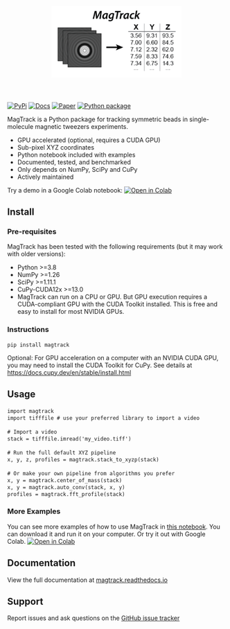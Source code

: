 <h1 align="center">
<img src="https://raw.githubusercontent.com/7jameslondon/MagTrack/refs/heads/master/logo.png" width="300">
</h1><br>

[![PyPi](https://img.shields.io/pypi/v/magtrack.svg)](https://pypi.org/project/magtrack/)
[![Docs](https://img.shields.io/readthedocs/magtrack/latest.svg)](https://magtrack.readthedocs.io/en/latest/)
[![Paper](https://img.shields.io/badge/DOI-INSERTDOI-blue)](
https://doi.org/DOI-INSERTDOI)
[![Python package](https://github.com/7jameslondon/MagTrack/actions/workflows/python-package.yml/badge.svg)](https://github.com/7jameslondon/MagTrack/actions/workflows/python-package.yml)

MagTrack is a Python package for tracking symmetric beads in single-molecule magnetic tweezers experiments. 

* GPU accelerated (optional, requires a CUDA GPU)
* Sub-pixel XYZ coordinates
* Python notebook included with examples
* Documented, tested, and benchmarked
* Only depends on NumPy, SciPy and CuPy
* Actively maintained

Try a demo in a Google Colab notebook:
[![Open in Colab](https://colab.research.google.com/assets/colab-badge.svg)](https://colab.research.google.com/github/7jameslondon/MagTrack/blob/master/examples/examples.ipynb)

## Install
### Pre-requisites
MagTrack has been tested with the following requirements (but it may work with older versions):
* Python >=3.8
* NumPy >=1.26
* SciPy >=1.11.1
* CuPy-CUDA12x >=13.0
* MagTrack can run on a CPU or GPU. But GPU execution requires a CUDA-compliant GPU with the CUDA Toolkit installed. This is free and easy to install for most NVIDIA GPUs.

### Instructions
```
pip install magtrack
```

Optional: For GPU acceleration on a computer with an NVIDIA CUDA GPU, you may need to install the CUDA Toolkit for CuPy. See details at https://docs.cupy.dev/en/stable/install.html

## Usage
```
import magtrack
import tifffile # use your preferred library to import a video

# Import a video
stack = tifffile.imread('my_video.tiff')

# Run the full default XYZ pipeline
x, y, z, profiles = magtrack.stack_to_xyzp(stack)

# Or make your own pipeline from algorithms you prefer
x, y = magtrack.center_of_mass(stack)
x, y = magtrack.auto_conv(stack, x, y)
profiles = magtrack.fft_profile(stack)

```
### More Examples
You can see more examples of how to use MagTrack in [this notebook](https://github.com/7jameslondon/MagTrack/blob/master/examples/examples.ipynb).
You can download it and run it on your computer.
Or try it out with Google Colab. [![Open in Colab](https://colab.research.google.com/assets/colab-badge.svg)](https://colab.research.google.com/github/7jameslondon/MagTrack/blob/master/examples/examples.ipynb)

## Documentation
View the full documentation at [magtrack.readthedocs.io](https://magtrack.readthedocs.io/en/latest/)

## Support
Report issues and ask questions on the [GitHub issue tracker](https://github.com/7jameslondon/MagTrack/issues)
